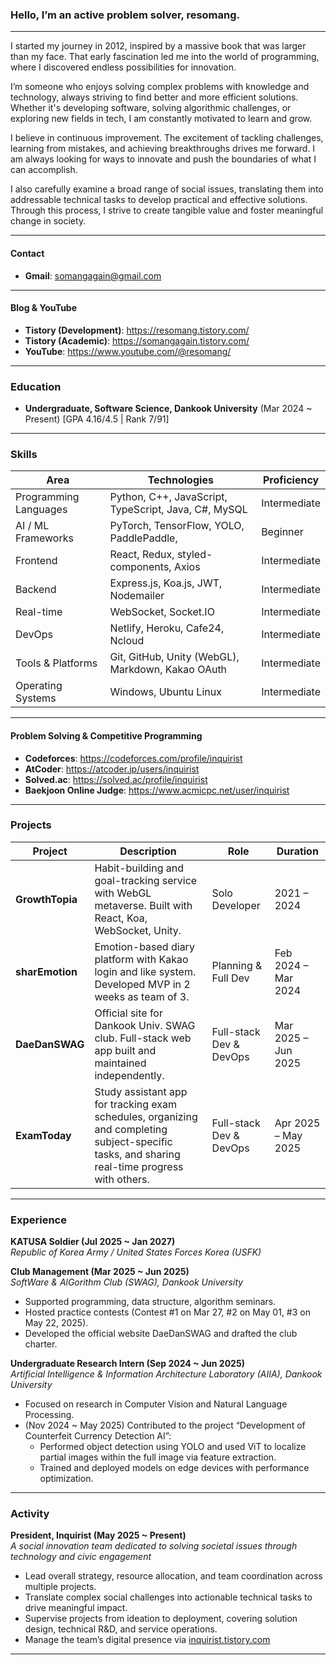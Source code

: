 ### Hello, I’m an active problem solver, **resomang**.  
------

I started my journey in 2012, inspired by a massive book that was larger than my face. That early fascination led me into the world of programming, where I discovered endless possibilities for innovation.  

I’m someone who enjoys solving complex problems with knowledge and technology, always striving to find better and more efficient solutions. Whether it's developing software, solving algorithmic challenges, or exploring new fields in tech, I am constantly motivated to learn and grow.  

I believe in continuous improvement. The excitement of tackling challenges, learning from mistakes, and achieving breakthroughs drives me forward. I am always looking for ways to innovate and push the boundaries of what I can accomplish.

I also carefully examine a broad range of social issues, translating them into addressable technical tasks to develop practical and effective solutions. Through this process, I strive to create tangible value and foster meaningful change in society.  

-----
#### Contact
- **Gmail**: somangagain@gmail.com
-----
#### Blog & YouTube
- **Tistory (Development)**: https://resomang.tistory.com/
- **Tistory (Academic)**: https://somangagain.tistory.com/
- **YouTube**: https://www.youtube.com/@resomang/
-----
### Education
- **Undergraduate, Software Science, Dankook University** (Mar 2024 ~ Present) [GPA 4.16/4.5 | Rank 7/91]
-----
### Skills
| Area                  | Technologies                                            | Proficiency         |
|-----------------------|---------------------------------------------------------|---------------------|
| Programming Languages | Python, C++, JavaScript, TypeScript, Java, C#, MySQL   | Intermediate |
| AI / ML Frameworks    | PyTorch, TensorFlow, YOLO, PaddlePaddle,          | Beginner         |
| Frontend              | React, Redux, styled-components, Axios                 | Intermediate         |
| Backend               | Express.js, Koa.js, JWT, Nodemailer                    | Intermediate         |
| Real-time             | WebSocket, Socket.IO                                   | Intermediate         |
| DevOps                | Netlify, Heroku, Cafe24, Ncloud                        | Intermediate         |
| Tools & Platforms     | Git, GitHub, Unity (WebGL), Markdown, Kakao OAuth      | Intermediate         |
| Operating Systems     | Windows, Ubuntu Linux                                  | Intermediate             |
-----
#### Problem Solving & Competitive Programming
- **Codeforces**: https://codeforces.com/profile/inquirist
- **AtCoder**: https://atcoder.jp/users/inquirist
- **Solved.ac**: https://solved.ac/profile/inquirist
- **Baekjoon Online Judge**: https://www.acmicpc.net/user/inquirist
-----
### Projects
| Project        | Description                                                                                                   | Role                      | Duration                 |
|-----------------|--------------------------------------------------------------------------------------------------------------|---------------------------|--------------------------|
| **GrowthTopia** | Habit-building and goal-tracking service with WebGL metaverse. Built with React, Koa, WebSocket, Unity.      | Solo Developer            | 2021 – 2024              |
| **sharEmotion** | Emotion-based diary platform with Kakao login and like system. Developed MVP in 2 weeks as team of 3.        | Planning & Full Dev       | Feb 2024 – Mar 2024      |
| **DaeDanSWAG**  | Official site for Dankook Univ. SWAG club. Full-stack web app built and maintained independently.            | Full-stack Dev & DevOps   | Mar 2025 – Jun 2025       |
| **ExamToday**   | Study assistant app for tracking exam schedules, organizing and completing subject-specific tasks, and sharing real-time progress with others.                       | Full-stack Dev & DevOps   | Apr 2025 – May 2025       |
-----
### Experience
**KATUSA Soldier (Jul 2025 ~ Jan 2027)**  
*Republic of Korea Army / United States Forces Korea (USFK)*

**Club Management (Mar 2025 ~ Jun 2025)**  
*SoftWare & AlGorithm Club (SWAG), Dankook University*
- Supported programming, data structure, algorithm seminars.
- Hosted practice contests (Contest #1 on Mar 27, #2 on May 01, #3 on May 22, 2025).
- Developed the official website DaeDanSWAG and drafted the club charter.  

**Undergraduate Research Intern (Sep 2024 ~ Jun 2025)**  
*Artificial Intelligence & Information Architecture Laboratory (AIIA), Dankook University*  
- Focused on research in Computer Vision and Natural Language Processing.
- (Nov 2024 ~ May 2025) Contributed to the project “Development of Counterfeit Currency Detection AI”:
  - Performed object detection using YOLO and used ViT to localize partial images within the full image via feature extraction. 
  - Trained and deployed models on edge devices with performance optimization.
-----
### Activity
**President, Inquirist (May 2025 \~ Present)**  
*A social innovation team dedicated to solving societal issues through technology and civic engagement*  
- Lead overall strategy, resource allocation, and team coordination across multiple projects.
- Translate complex social challenges into actionable technical tasks to drive meaningful impact.
- Supervise projects from ideation to deployment, covering solution design, technical R\&D, and service operations.
- Manage the team’s digital presence via [inquirist.tistory.com](https://inquirist.tistory.com)
-----
